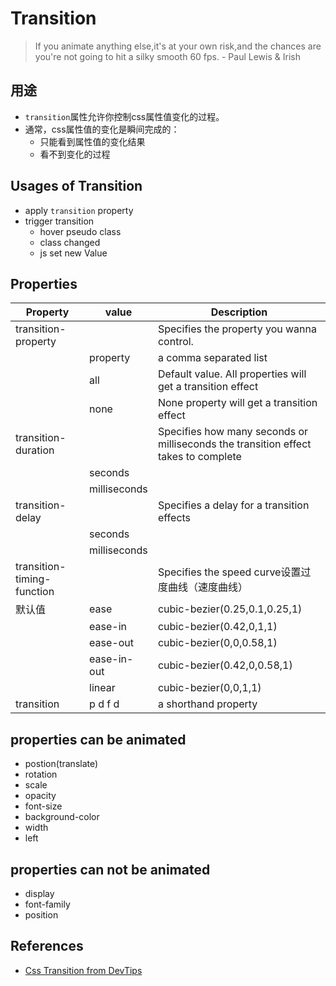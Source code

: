 # Transition
>If you animate anything else,it's at your own risk,and the chances are you're not going to hit a silky smooth 60 fps. - Paul Lewis & Irish

## 用途
- `transition`属性允许你控制css属性值变化的过程。
- 通常，css属性值的变化是瞬间完成的：
  - 只能看到属性值的变化结果
  - 看不到变化的过程

## Usages of Transition
- apply `transition` property
- trigger transition
  - hover pseudo class
  - class changed
  - js set new Value

## Properties
|Property|value|Description|
|-|-|-|
|transition-property||Specifies the property you wanna control.|
||property|a comma separated list|
||all|Default value. All properties will get a transition effect|
||none|None property will get a transition effect|
|transition-duration||Specifies how many seconds or milliseconds the transition effect takes to complete|
||seconds||
||milliseconds||
|transition-delay||Specifies a delay for a transition effects|
||seconds||
||milliseconds||
|transition-timing-function||Specifies the speed curve设置过度曲线（速度曲线）|
|默认值|ease|cubic-bezier(0.25,0.1,0.25,1)|
||ease-in|cubic-bezier(0.42,0,1,1)|
||ease-out|cubic-bezier(0,0,0.58,1)|
||ease-in-out|cubic-bezier(0.42,0,0.58,1)|
||linear|cubic-bezier(0,0,1,1)|
|transition|p d f d|a shorthand property|

## properties can be animated
- postion(translate)
- rotation
- scale
- opacity
- font-size
- background-color
- width
- left

## properties can not be animated
- display
- font-family
- position



## References
- [Css Transition from DevTips](https://www.youtube.com/watch?v=8kK-cA99SA0&list=PLqGj3iMvMa4LvJ8VctoXnPI0dtE40wfid&index=1)
